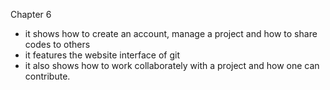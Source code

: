Chapter 6
- it shows how to create an account, manage a project and how to share codes to others
- it features the website interface of git
- it also shows how to work collaborately with a project and how one can contribute.
